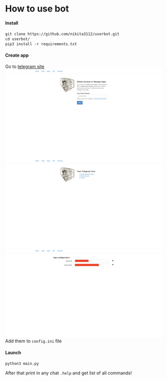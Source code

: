 # How to use bot
#### Install
    git clone https://github.com/nikita3112/userbot.git
    cd userbot/
    pip3 install -r requirements.txt
#### Create app
Go to [telegram site](http://my.telegram.org/auth)
![Log In with phone number](/images/1.png)
![Go to API development tools](/images/2.png)
![Register new app and get this keys](/images/3.png)
Add them to ```config.ini``` file
#### Launch
    python3 main.py
After that print in any chat ```.help``` and get list of all commands!